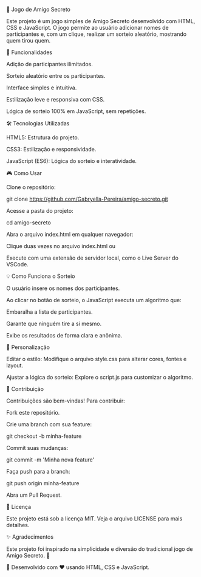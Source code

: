 🎁 Jogo de Amigo Secreto

Este projeto é um jogo simples de Amigo Secreto desenvolvido com HTML, CSS e JavaScript. O jogo permite ao usuário adicionar nomes de participantes e, com um clique, realizar um sorteio aleatório, mostrando quem tirou quem.

🚀 Funcionalidades

Adição de participantes ilimitados.

Sorteio aleatório entre os participantes.

Interface simples e intuitiva.

Estilização leve e responsiva com CSS.

Lógica de sorteio 100% em JavaScript, sem repetições.

🛠️ Tecnologias Utilizadas

HTML5: Estrutura do projeto.

CSS3: Estilização e responsividade.

JavaScript (ES6): Lógica do sorteio e interatividade.

🎮 Como Usar

Clone o repositório:

git clone https://github.com/Gabryella-Pereira/amigo-secreto.git

Acesse a pasta do projeto:

cd amigo-secreto

Abra o arquivo index.html em qualquer navegador:

Clique duas vezes no arquivo index.html ou

Execute com uma extensão de servidor local, como o Live Server do VSCode.

💡 Como Funciona o Sorteio

O usuário insere os nomes dos participantes.

Ao clicar no botão de sorteio, o JavaScript executa um algoritmo que:

Embaralha a lista de participantes.

Garante que ninguém tire a si mesmo.

Exibe os resultados de forma clara e anônima.

🎨 Personalização

Editar o estilo: Modifique o arquivo style.css para alterar cores, fontes e layout.

Ajustar a lógica do sorteio: Explore o script.js para customizar o algoritmo.

🤝 Contribuição

Contribuições são bem-vindas! Para contribuir:

Fork este repositório.

Crie uma branch com sua feature:

git checkout -b minha-feature

Commit suas mudanças:

git commit -m 'Minha nova feature'

Faça push para a branch:

git push origin minha-feature

Abra um Pull Request.

📄 Licença

Este projeto está sob a licença MIT. Veja o arquivo LICENSE para mais detalhes.

✨ Agradecimentos

Este projeto foi inspirado na simplicidade e diversão do tradicional jogo de Amigo Secreto. 🎉

🔗 Desenvolvido com ❤️ usando HTML, CSS e JavaScript.
